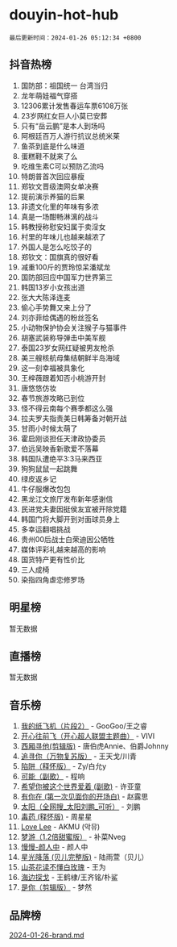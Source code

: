 # douyin-hot-hub

`最后更新时间：2024-01-26 05:12:34 +0800`

## 抖音热榜

1. 国防部：祖国统一 台湾当归
1. 龙年萌娃福气穿搭
1. 12306累计发售春运车票6108万张
1. 23岁网红女巨人小莫已安葬
1. 只有“岳云鹏”是本人到场吗
1. 阿根廷百万人游行抗议总统米莱
1. 鱼茶到底是什么味道
1. 蛋糕鞋不就来了么
1. 吃维生素C可以预防乙流吗
1. 特朗普首次回应暴瘦
1. 郑钦文晋级澳网女单决赛
1. 提前演示养猫的后果
1. 非遗文化里的年味有多浓
1. 真是一场酣畅淋漓的战斗
1. 韩教授称慰安妇属于卖淫女
1. 村里的年味儿也越来越浓了
1. 外国人是怎么吃饺子的
1. 郑钦文：国旗真的很好看
1. 减重100斤的贾玲惊呆潘斌龙
1. 国防部回应中国军力世界第三
1. 韩国13岁小女孩出道
1. 张大大陈泽连麦
1. 偷心手势舞又来上分了
1. 刘亦菲给偶遇的粉丝签名
1. 小动物保护协会关注猴子与猫事件
1. 胡塞武装称导弹击中美军舰
1. 泰国23岁女网红疑被男友枪杀
1. 美三艘核航母集结朝鲜半岛海域
1. 这一刻幸福被具象化
1. 王梓薇跟着知否小桃游开封
1. 唐悠悠仿妆
1. 春节旅游攻略已到位
1. 怪不得云南每个赛季都这么强
1. 拉夫罗夫指责美日韩筹备对朝开战
1. 甘雨小时候太萌了
1. 霍启刚谈担任天津政协委员
1. 伯远吴映香新歌爱不落幕
1. 韩国队遭绝平3:3马来西亚
1. 狗狗鼠鼠一起跳舞
1. 绿皮返乡记
1. 牛仔服爆改包包
1. 黑龙江文旅厅发布新年感谢信
1. 民进党夫妻因挺侯友宜被开除党籍
1. 韩国门将大脚开到对面球员身上
1. 多幸运翻唱挑战
1. 贵州00后战士白荣迪因公牺牲
1. 媒体评彩礼越来越高的影响
1. 国货特产更有性价比
1. 三人成椅
1. 染指四角虐恋修罗场

## 明星榜

暂无数据

## 直播榜

暂无数据

## 音乐榜

1. [我的纸飞机（片段2）](https://sf6-cdn-tos.douyinstatic.com/obj/tos-cn-ve-2774/oM2ZrKcg2CD5AeRB2gkeXOFB1IxAGJdZPazYHf) - GooGoo/王之睿
1. [开心往前飞（开心超人联盟主题曲）](https://sf86-cdn-tos.douyinstatic.com/obj/tos-cn-ve-2774/9d8fb7c82cf1421fb93a9fe925275e0a) - VIVI
1. [西厢寻他(剪辑版)](https://sf3-cdn-tos.douyinstatic.com/obj/tos-cn-ve-2774/oUsAVfAQKlRNxEv5qxvIB8o5qmIWUcXbzJKJhw) - 唐伯虎Annie、伯爵Johnny
1. [追寻你（万物复苏版）](https://sf86-cdn-tos.douyinstatic.com/obj/tos-cn-ve-2774/oYeAZJsbjIDit9APmBg8u6uDUQnHmoCf3gbo74) - 王天戈/川青
1. [陷阱（释怀版）](https://sf86-cdn-tos.douyinstatic.com/obj/tos-cn-ve-2774/oE8C21LeZrzKLDFfQYgMzx4GAIHageG5IzayY7) - Zy/白允y
1. [可能（副歌）](https://sf86-cdn-tos.douyinstatic.com/obj/tos-cn-ve-2774/cde1731888894259b333569393c2fb51) - 程响
1. [希望你被这个世界爱着 (副歌)](https://sf86-cdn-tos.douyinstatic.com/obj/tos-cn-ve-2774/oUHCmWQfZlE3QQBKBeD8rCFLpJzPgCpImhsxMt) - 许亚童
1. [有你在 (第一次见面你的开场白)](https://sf86-cdn-tos.douyinstatic.com/obj/tos-cn-ve-2774/oAthrQ3ClJBfI57uBoFEgNDYtNCZ0TSYQQfxQ0) - 赵露思
1. [太阳（全网搜_太阳刘鹏_可听）](https://sf6-cdn-tos.douyinstatic.com/obj/tos-cn-ve-2774/ogWbyIQnlBFImVbeDocRdCIYtBHlbJXgfZMvgz) - 刘鹏
1. [毒药 (释怀版)](https://sf3-cdn-tos.douyinstatic.com/obj/tos-cn-ve-2774/oYILMEAzspdZBIzy4frJNB8ZHPHWAhiwowd4Ad) - 周星星
1. [Love Lee](https://sf3-cdn-tos.douyinstatic.com/obj/tos-cn-ve-2774/o05GbkJGbCBTdDnMtB0fwOYgkeZp23vrWQDQBS) - AKMU (악뮤)
1. [梦游（1.2倍甜蜜版）](https://sf6-cdn-tos.douyinstatic.com/obj/tos-cn-ve-2774/o4gyAUm8hwufoEABmwVIiQtHsFuGzAEEWtNMzo) - 补菜Nveg
1. [慢慢-颜人中](https://sf86-cdn-tos.douyinstatic.com/obj/tos-cn-ve-2774/ocjHNfBXdBxQNC8ZGAeoLMFTUgtBg8bkExunDC) - 颜人中
1. [星光降落 (贝儿完整版)](https://sf86-cdn-tos.douyinstatic.com/obj/tos-cn-ve-2774/okwB9hAwyAtsFFkFBzAX1hOOfQuIoMNs0W2Mwr) - 陆雨萱（贝儿）
1. [山茶花读不懂白玫瑰](https://sf6-cdn-tos.douyinstatic.com/obj/tos-cn-ve-2774/osfn8B7DktrRHEPJgPCfDbw7QDQEkwC16BxZg9) - 王为
1. [海边探戈](https://sf86-cdn-tos.douyinstatic.com/obj/tos-cn-ve-2774/os9gE0VQCGqt6VQkZDyBBYvfSDY0QFe3vVmubn) - 王鹤棣/王齐铭/朴鲨
1. [是你（剪辑版）](https://sf86-cdn-tos.douyinstatic.com/obj/tos-cn-ve-2774/46019dae783c4c969944217fe1cfafc4) - 梦然

## 品牌榜

[2024-01-26-brand.md](2024-01-26-brand.md)
